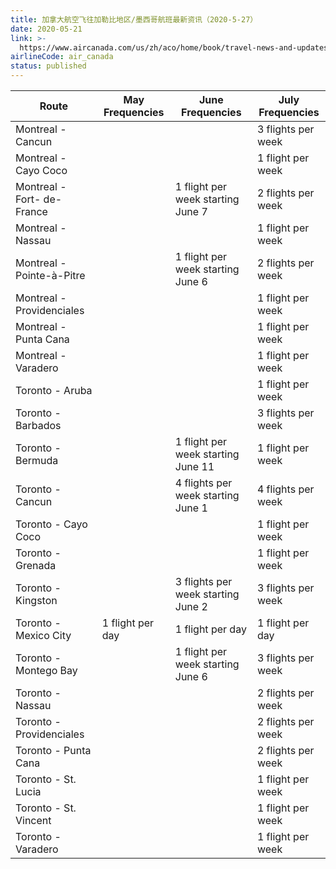 ```yaml
---
title: 加拿大航空飞往加勒比地区/墨西哥航班最新资讯（2020-5-27）
date: 2020-05-21
link: >-
  https://www.aircanada.com/us/zh/aco/home/book/travel-news-and-updates/2020/china-travel.html#/caribbean-1
airlineCode: air_canada
status: published
---
```

Route| May Frequencies| June Frequencies| July Frequencies  
---|---|---|---  
Montreal - Cancun| | | 3 flights per week  
Montreal - Cayo Coco| | | 1 flight per week  
Montreal - Fort- de- France| | 1 flight per week starting June 7| 2 flights per week  
Montreal - Nassau| | | 1 flight per week  
Montreal - Pointe-à-Pitre| | 1 flight per week starting June 6| 2 flights per week  
Montreal - Providenciales| | | 1 flight per week  
Montreal - Punta Cana| | | 1 flight per week  
Montreal - Varadero| | | 1 flight per week  
Toronto - Aruba| | | 1 flight per week  
Toronto - Barbados| | | 3 flights per week  
Toronto - Bermuda| | 1 flight per week starting June 11| 1 flight per week  
Toronto - Cancun| | 4 flights per week starting June 1| 4 flights per week  
Toronto - Cayo Coco| | | 1 flight per week  
Toronto - Grenada| | | 1 flight per week  
Toronto - Kingston| | 3 flights per week starting June 2| 3 flights per week  
Toronto - Mexico City| 1 flight per day| 1 flight per day| 1 flight per day  
Toronto - Montego Bay| | 1 flight per week starting June 6| 3 flights per week  
Toronto - Nassau| | | 2 flights per week  
Toronto - Providenciales| | | 2 flights per week  
Toronto - Punta Cana| | | 2 flights per week  
Toronto - St. Lucia| | | 1 flight per week  
Toronto - St. Vincent| | | 1 flight per week  
Toronto - Varadero| | | 1 flight per week
